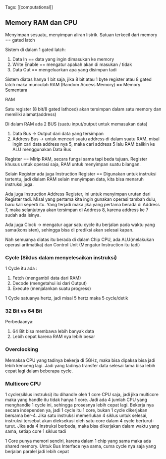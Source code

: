 Tags: [[computational]]

## Memory RAM dan CPU

Menyimpan sesuatu, menyimpan aliran listrik. Satuan terkecil dari memory == gated latch

Sistem di dalam 1 gated latch:

1. Data In == data yang ingin dimasukan ke memory
2. Write Enable == mengatur apakah akan di masukan / tidak
3. Data Out == mengeluarkan apa yang disimpan tadi

Sistem diatas hanya 1 bit saja, jika 8 bit atau 1 byte register atau 8 gated latch maka munculah RAM (Random Access Memory) == Memory Sementara

RAM

Satu register (8 bit/8 gated lathced) akan tersimpan dalam satu memory dan memiliki alamat(address)

Di dalam RAM ada 2 BUS (suatu input/output untuk memasukan data)

1. Data Bus → Output dari data yang tersimpan
2. Address Bus → untuk mencari suatu address di dalam suatu RAM, misal ingin cari data address nya 5, maka cari address 5 lalu RAM balikin ke ALU menggunakan Data Bus

Register == Mirip RAM, secara fungsi sama tapi beda tujuan. Register khusus untuk operasi saja, RAM untuk menyimpan suatu bilangan.

Selain Register ada juga Instruction Register == Digunakan untuk instruksi tertentu, jadi dialam RAM selain menyimpan data, kita bisa menaruh instruksi juga.

Ada juga Instruction Address Register, ini untuk menyimpan urutan dari Register tadi. Misal yang pertama kita ingin gunakan operasi tambah dulu, baru kali seperti itu. Yang terjadi maka jika yang pertama berada di Address 7, maka selanjutnya akan tersimpan di Address 8, karena address ke 7 sudah ada isinya.

Ada juga Clock → mengatur agar satu cycle itu berjalan pada waktu yang sama(konsisten), sehingga bisa di prediksi akan selesai kapan.

Nah semuanya diatas itu berada di dalam Chip CPU, ada ALU(melakukan operasi aritmatika) dan Control Unit (Mengatur Instruction itu tadi)

### Cycle (Siklus dalam menyelesaikan instruksi)

1 Cycle itu ada :

1. Fetch (mengambil data dari RAM)
2. Decode (mengetahui isi dari Output)
3. Execute (menjalankan suatu progress)

1 Cycle satuanya hertz, jadi misal 5 hertz maka 5 cycle/detik

### 32 Bit vs 64 Bit

Perbedaanya:

1. 64 Bit bisa membawa lebih banyak data
2. Lebih cepat karena RAM nya lebih besar

### Overclocking

Memaksa CPU yang tadinya bekerja di 5GHz, maka bisa dipaksa bisa jadi lebih kenceng lagi. Jadi yang tadinya transfer data selesai lama bisa lebih cepat lagi dalam beberapa cycle.

### Multicore CPU

1 cycle(siklus instruksi) itu dihandle oleh 1 core CPU saja, jadi jika multicore maka yang handle itu tidak hanya 1 core. Jadi ada 4 jumlah CPU yang menghandle 1 cycle ini, sehingga prosesnya lebih cepat lagi. Bekerja nya secara independen ya, jadi 1 cycle itu 1 core, bukan 1 cycle dikerjakan bersama ber-4. Jika satu instruksi memerlukan 4 siklus untuk selesai, instruksi tersebut akan dieksekusi oleh satu core dalam 4 cycle berturut-turut. Jika ada 4 Instruksi berbeda, maka bisa dikerjakan dalam waktu yang sama, setiap core 1 siklus tadi

1 Core punya memori sendiri, karena dalam 1 chip yang sama maka ada shared memory. Untuk Bus Interface nya sama, cuma cycle nya saja yang berjalan paralel jadi lebih cepat

